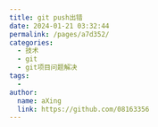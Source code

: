 ```yaml
---
title: git push出错
date: 2024-01-21 03:32:44
permalink: /pages/a7d352/
categories:
  - 技术
  - git
  - git项目问题解决
tags:
  - 
author: 
  name: aXing
  link: https://github.com/08163356
---
```

